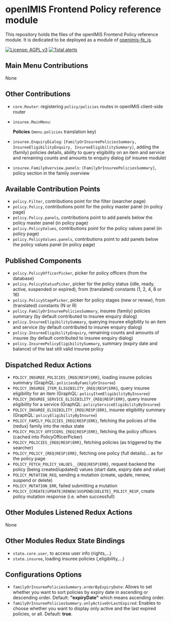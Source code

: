 # openIMIS Frontend Policy reference module
This repository holds the files of the openIMIS Frontend Policy reference module.
It is dedicated to be deployed as a module of [openimis-fe_js](https://github.com/openimis/openimis-fe_js).

[![License: AGPL v3](https://img.shields.io/badge/License-AGPL%20v3-blue.svg)](https://www.gnu.org/licenses/agpl-3.0)
[![Total alerts](https://img.shields.io/lgtm/alerts/g/openimis/openimis-fe-policy_js.svg?logo=lgtm&logoWidth=18)](https://lgtm.com/projects/g/openimis/openimis-fe-policy_js/alerts/)

## Main Menu Contributions
None

## Other Contributions
* `core.Router`: registering `policy/policies` routes in openIMIS client-side router
* `insuree.MainMenu`:

   **Policies** (`menu.policies` translation key)
   
* `insuree.EnquiryDialog`: `[FamilyOrInsureePoliciesSummary, InsureeEligibilityEnquiry, InsureeEligibilitySummary]`, adding the (family) policies details, ability to query eligibility on an item and service and remaining counts and amounts to enquiry dialog (of insuree module)
* `insuree.FamilyOverview.panels`: `[FamilyOrInsureePoliciesSummary]`,  policy section in the family overview

## Available Contribution Points
* `policy.Filter`, contributions point for the filter (searcher page)
* `policy.Policy`, contributions point for the policy master panel (in policy page)
* `policy.Policy.panels`, contributions point to add panels below the policy master panel (in policy page)
* `policy.PolicyValues`, contributions point for the policy values panel (in policy page)
* `policy.PolicyValues.panels`, contributions point to add panels below the policy values panel (in policy page)

## Published Components
* `policy.PolicyOfficerPicker`, picker for policy officers (from the database)
* `policy.PolicyStatusPicker`, picker for the policy status (idle, ready, active, suspended or expired), from (translated) constants (1, 2, 4, 8 or 16)
* `policy.PolicyStagePicker`, picker for policy stages (new or renew), from (translated) constants (N or R)
* `policy.FamilyOrInsureePoliciesSummary`, insuree (family) policies summary (by default contributed to insuree enquiry dialog)
* `policy.InsureeEligibilitySummary`, querying insuree eligibility to an item and service (by default contributed to insuree enquiry dialog)
* `policy.InsureeEligibilityEnquiry`, remaining counts and amounts of insuree (by default contributed to insuree enquiry dialog)
* `policy.InsureePolicyEligibilitySummary`, summary (expiry date and balance) of the last still valid insuree policy

## Dispatched Redux Actions
* `POLICY_INSUREE_POLICIES_{REQ|RESP|ERR}`, loading insuree policies summary (GraphQL: `policiesByFamilyOrInsuree`)
* `POLICY_INSUREE_ITEM_ELIGIBILITY_{REQ|RESP|ERR}`, query insuree eligibility for an item (GraphQL: `policyItemEligibilityByInsuree`)
* `POLICY_INSUREE_SERVICE_ELIGIBILITY_{REQ|RESP|ERR}`, query insuree eligibility for a service (GraphQL: 
`policyServiceEligibilityByInsuree`)
* `POLICY_INSUREE_ELIGIBILITY_{REQ|RESP|ERR}`, insuree eligibility summary (GraphQL: `policyEligibilityByInsuree`)
* `POLICY_FAMILY_POLICIES_{REQ|RESP|ERR}`, fetching the policies of the (redux) family into the redux state
* `POLICY_POLICY_OFFICERS_{REQ|RESP|ERR}`, fetching the policy officers (cached into PolicyOfficerPicker)
* `POLICY_POLICIES_{REQ|RESP|ERR}`, fetching policies (as triggered by the searcher)
* `POLICY_POLICY_{REQ|RESP|ERR}`, fetching one policy (full details)... as for the policy page
* `POLICY_FETCH_POLICY_VALUES__{REQ|RESP|ERR}`, request backend the policy (being created/updated) values (start date, expiry date and value)
* `POLICY_MUTATION_REQ`, sending a mutation (create, update, nenew, suspend or delete)
* `POLICY_MUTATION_ERR`, failed submitting a mutation
* `POLICY_{CREATE|UPDATE|RENEW|SUSPEND|DELETE}_POLICY_RESP`, create policy mutation response (i.e. when successfull)

## Other Modules Listened Redux Actions
None

## Other Modules Redux State Bindings
* `state.core.user`, to access user info (rights,...)
* `state.insuree`, loading insuree policies (,eligibility,...)

## Configurations Options
- `familyOrInsureePoliciesSummary.orderByExpiryDate`: Allows to set whether you want to sort policies by expiry date in ascending or descending order. Default: __"expiryDate"__ which means ascending order.
- `familyOrInsureePoliciesSummary.onlyActiveOrLastExpired`: Enables to choose whether you want to display only active and the last expired policies, or all. Default: __true__. 